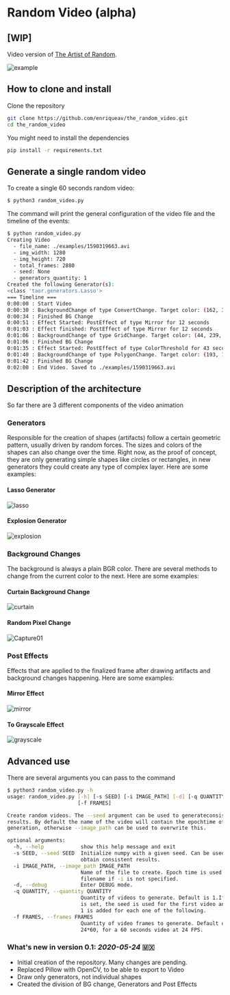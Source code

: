 # Random Video (alpha)

## [WIP]

Video version of [The Artist of Random](https://github.com/enriqueav/the_artist_of_random/). 

![example](https://github.com/enriqueav/the-random-video/raw/master/static/example.gif)


## How to clone and install

Clone the repository

```sh
git clone https://github.com/enriqueav/the_random_video.git
cd the_random_video
```

You might need to install the dependencies

```sh
pip install -r requirements.txt
```

## Generate a single random video

To create a single 60 seconds random video:

```bash
$ python3 random_video.py
```

The command will print the general configuration of the video file and the timeline of the events:

```bash
$ python random_video.py 
Creating Video
  - file_name: ./examples/1590319663.avi
  - img_width: 1280
  - img_height: 720
  - total_frames: 2880
  - seed: None
  - generators_quantity: 1
Created the following Generator(s):
<class 'taor.generators.Lasso'>
=== Timeline ===
0:00:00 : Start Video 
0:00:30 : BackgroundChange of type ConvertChange. Target color: (162, 31, 238) 
0:00:34 : Finished BG Change 
0:00:51 : Effect Started: PostEffect of type Mirror for 12 seconds 
0:01:03 : Effect finished: PostEffect of type Mirror for 12 seconds 
0:01:06 : BackgroundChange of type GridChange. Target color: (44, 239, 73) 
0:01:06 : Finished BG Change 
0:01:35 : Effect Started: PostEffect of type ColorThreshold for 43 seconds 
0:01:40 : BackgroundChange of type PolygonChange. Target color: (193, 116, 178) 
0:01:42 : Finished BG Change 
0:02:00 : End Video. Saved to ./examples/1590319663.avi 
```

## Description of the architecture

So far there are 3 different components of the video animation

### Generators

Responsible for the creation of shapes (artifacts) follow a certain geometric pattern,
usually driven by random forces. The sizes and colors of the shapes can also change over the time.
Right now, as the proof of concept, they are only generating simple shapes like circles or rectangles,
in new generators they could create any type of complex layer.
Here are some examples:

#### Lasso Generator

![lasso](https://github.com/enriqueav/the-random-video/raw/master/static/lasso.gif)

#### Explosion Generator

![explosion](https://github.com/enriqueav/the-random-video/raw/master/static/explosion.gif)


### Background Changes

The background is always a plain BGR color. 
There are several methods to change from the current color to the next.
Here are some examples:


#### Curtain Background Change

![curtain](https://github.com/enriqueav/the-random-video/raw/master/static/curtain.gif)

#### Random Pixel Change

![Capture01](https://github.com/enriqueav/the-random-video/raw/master/static/curtain.gif)

### Post Effects

Effects that are applied to the finalized frame after drawing artifacts 
and background changes happening.
Here are some examples:

#### Mirror Effect

![mirror](https://github.com/enriqueav/the-random-video/raw/master/static/mirror.gif)

#### To Grayscale Effect

![grayscale](https://github.com/enriqueav/the-random-video/raw/master/static/grayscale.gif)



## Advanced use 

There are several arguments you can pass to the command

```bash
$ python3 random_video.py -h
usage: random_video.py [-h] [-s SEED] [-i IMAGE_PATH] [-d] [-q QUANTITY]
                       [-f FRAMES]

Create random videos. The --seed argument can be used to generateconsistent
results. By default the name of the video will contain the epochtime of
generation, otherwise --image_path can be used to overwrite this.

optional arguments:
  -h, --help            show this help message and exit
  -s SEED, --seed SEED  Initialize numpy with a given seed. Can be used to
                        obtain consistent results.
  -i IMAGE_PATH, --image_path IMAGE_PATH
                        Name of the file to create. Epoch time is used as
                        filename if -i is not specified.
  -d, --debug           Enter DEBUG mode.
  -q QUANTITY, --quantity QUANTITY
                        Quantity of videos to generate. Default is 1.If --seed
                        is set, the seed is used for the first video and then
                        1 is added for each one of the following.
  -f FRAMES, --frames FRAMES
                        Quantity of video frames to generate. Default of
                        24*60, for a 60 seconds video at 24 FPS.
```

### What's new in version 0.1: *2020-05-24* 🇲🇽

* Initial creation of the repository. Many changes are pending.
* Replaced Pillow with OpenCV, to be able to export to Video
* Draw only generators, not individual shapes
* Created the division of BG change, Generators and Post Effects